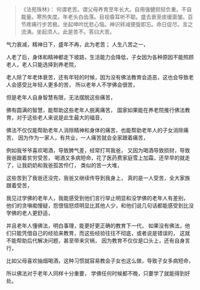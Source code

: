> 《法苑珠林》：
> 何谓老苦。谓父母养育至年长大。自用强健担轻负重。不自裁量。寒热失度。年老头白齿落。目视昏耳听不聪。盛去衰至皮缓面皱。百节疼痛行步苦极。坐起呻吟忧悲心恼。神识转减便旋即忘。命日促尽。言之流洟。坐起须人。此是苦不。答曰大苦。

气力衰减，精神日下，盛年不再，此为老苦；
人生八苦之一，

人老了后，身体和精神都走下坡路，生活能力会降低，子女因为各种原因不能照顾老人，老人只能选择到养老院，

老人除了年老体衰苦，还有年轻的时候，因为没有佛法教育会造恶，这也会导致老人会感受比年轻人更多的苦，
所以老年人不学佛会很苦，

但是老年人自身智慧有限，无法摆脱这些痛苦，

佛有圆满的智慧，能帮助这些老年人脱离痛苦，
国家如果能在养老院推行佛法教育，对于这些老人来说是此生最大的福音，

佛法不仅仅能帮助老年人消除精神和身体的痛苦，也能帮助老年人的子女消除痛苦，
因为作为一家人，有共业，一人痛苦就会全家跟着痛苦，

例如我爷爷喜欢喝酒，导致脾气差，经常打骂我爸，
又因为喝酒导致损财，导致我爸跟着贫穷受苦，
喝酒又多病短命，花了医药费家庭雪上加霜，还早早的就走了，让我奶奶和我爸孤苦伶仃，
类似的苦一大堆，

这些苦到了我爸还没完，我爸又继续传导到我身上，
真的是一人受苦，全大家族跟着受苦，

我见过学佛的老年人，我能感受到他们言行举止明显和没学佛的老年人有差别，
他们的贪嗔痴慢疑，怨恨恼怒烦明显比其他人少，和他们说几句话都能感受到比没学佛的老人更舒适，

并且老年人懂佛法，明白事理，能更好更正确的教育下一代，
如果没有佛法，他们只能凭借自己的经验来教育，而这些经验往往不彻底，或者说是错误的，
这就不能帮助后代解决问题，甚至带来灾祸，
因为教育不仅仅是口头上，还有自身言行，

比如父母喜欢抽烟喝酒，这种习惯就容易教会子女也这么做，导致子女多病短命，

所以佛法对于老年人同样十分重要，
学佛任何时候都不晚，只要学了就能得到好处。
